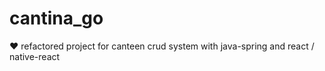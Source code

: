 # cantina_go
❤ refactored project for canteen crud system with java-spring and react / native-react
